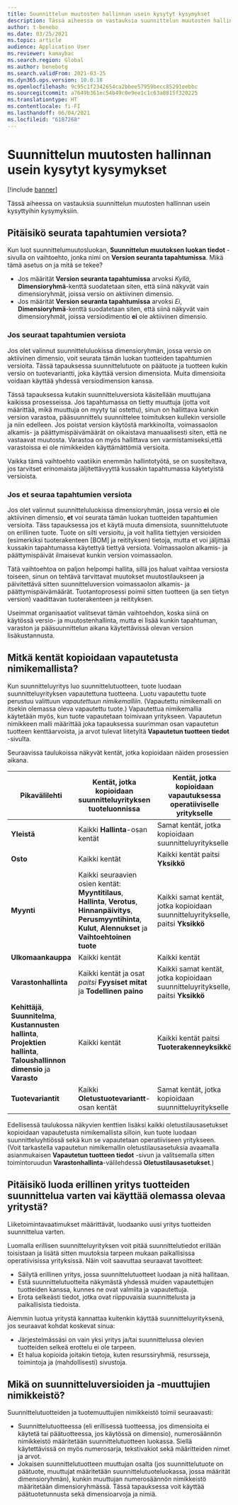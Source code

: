 ```yaml
---
title: Suunnittelun muutosten hallinnan usein kysytyt kysymykset
description: Tässä aiheessa on vastauksia suunnittelun muutosten hallinnan usein kysyttyihin kysymyksiin.
author: t-benebo
ms.date: 03/25/2021
ms.topic: article
audience: Application User
ms.reviewer: kamaybac
ms.search.region: Global
ms.author: benebotg
ms.search.validFrom: 2021-03-25
ms.dyn365.ops.version: 10.0.18
ms.openlocfilehash: 9c95c1f2342654ca2bbee57959becc85291eebbc
ms.sourcegitcommit: a7649b361ec54b49c0e9ee1c1c63a8815f320225
ms.translationtype: HT
ms.contentlocale: fi-FI
ms.lasthandoff: 06/04/2021
ms.locfileid: "6187268"
---
```

# <a name="engineering-change-management-faq"></a>Suunnittelun muutosten hallinnan usein kysytyt kysymykset

[!include [banner](../includes/banner.md)]

Tässä aiheessa on vastauksia suunnittelun muutosten hallinnan usein kysyttyihin kysymyksiin.

## <a name="should-i-track-the-version-in-transactions"></a>Pitäisikö seurata tapahtumien versiota?

Kun luot suunnittelumuutosluokan, **Suunnittelun muutoksen luokan tiedot** -sivulla on vaihtoehto, jonka nimi on **Version seuranta tapahtumissa**. Mikä tämä asetus on ja mitä se tekee?

- Jos määrität **Version seuranta tapahtumissa** arvoksi *Kyllä*, **Dimensioryhmä**-kenttä suodatetaan siten, että siinä näkyvät vain dimensioryhmät, joissa versio on aktiivinen dimensio.
- Jos määrität **Version seuranta tapahtumissa** arvoksi *Ei*, **Dimensioryhmä**-kenttä suodatetaan siten, että siinä näkyvät vain dimensioryhmät, joissa versiodimentio **ei** ole aktiivinen dimensio.

### <a name="if-you-track-the-version-in-transactions"></a>Jos seuraat tapahtumien versiota

Jos olet valinnut suunnitteluluokissa dimensioryhmän, jossa versio on aktiivinen dimensio, voit seurata tämän luokan tuotteiden tapahtumien versioita. Tässä tapauksessa suunnittelutuote on päätuote ja tuotteen kukin versio on tuotevariantti, joka käyttää version dimensiota. Muita dimensioita voidaan käyttää yhdessä versiodimension kanssa.

Tässä tapauksessa kutakin suunnitteluversiota käsitellään muuttujana kaikissa prosesseissa. Jos tapahtumassa on tietty muuttuja (jotta voit määrittää, mikä muuttuja on myyty tai ostettu), sinun on hallittava kunkin version varastoa, pääsuunnittelu suunnittelee toimituksen kullekin versiolle ja niin edelleen. Jos poistat version käytöstä markkinoilta, voimassaolon alkamis- ja päättymispäivämäärät on oikaistava manuaalisesti siten, että ne vastaavat muutosta. Varastoa on myös hallittava sen varmistamiseksi,että varastoissa ei ole nimikkeiden käyttämättömiä versioita.

Vaikka tämä vaihtoehto vaatiikin enemmän hallintotyötä, se on suositeltava, jos tarvitset erinomaista jäljitettävyyttä kussakin tapahtumassa käytetyistä versioista.

### <a name="if-you-dont-track-the-version-in-transactions"></a>Jos et seuraa tapahtumien versiota

Jos olet valinnut suunnitteluluokissa dimensioryhmän, jossa versio **ei** ole aktiivinen dimensio, **et** voi seurata tämän luokan tuotteiden tapahtumien versioita. Täss tapauksessa jos et käytä muuta dimensiota, suunnittelutuote on erillinen tuote. Tuote on silti versioitu, ja voit hallita tiettyjen versioiden (esimerkiksi tuoterakenteen \[BOM] ja reitityksen) tietoja, mutta et voi jäljittää kussakin tapahtumassa käytettyä tiettyä versiota. Voimassaolon alkamis- ja päättymispäivät ilmaisevat kunkin version voimassaolon.

Tätä vaihtoehtoa on paljon helpompi hallita, sillä jos haluat vaihtaa versiosta toiseen, sinun on tehtävä tarvittavat muutokset muutostilaukseen ja päivitettävä sitten suunnitteluversion voimassaolon alkamis- ja päättymispäivämäärät. Tuotantoprosessi poimii sitten tuotteen (ja sen tietyn version) vaadittavan tuoterakenteen ja reitityksen.

Useimmat organisaatiot valitsevat tämän vaihtoehdon, koska siinä on käytössä versio- ja muutostenhallinta, mutta ei lisää kunkin tapahtuman, varaston ja pääsuunnittelun aikana käytettävissä olevan version lisäkustannusta.

## <a name="which-fields-are-copied-from-the-released-item-template"></a>Mitkä kentät kopioidaan vapautetusta nimikemallista?

Kun suunnitteluyritys luo suunnittelutuotteen, tuote luodaan suunnitteluyrityksen vapautettuna tuotteena. Luotu vapautettu tuote perustuu valittuun *vapautettuun nimikemalliin*. (Vapautettu nimikemalli on itsekin olemassa oleva vapautettu tuote.) Vapautettua nimikemallia käytetään myös, kun tuote vapautetaan toimivaan yritykseen. Vapautetun nimikkeen malli määrittää joka tapauksessa suurimman osan vapautetun tuotteen kenttäarvoista, ja arvot tulevat liitetyltä **Vapautetun tuotteen tiedot** -sivulta.

Seuraavissa taulukoissa näkyvät kentät, jotka kopioidaan näiden prosessien aikana.

| Pikavälilehti | Kentät, jotka kopioidaan suunnitteluyrityksen tuoteluonnissa | Kentät, jotka kopioidaan vapautuksessa operatiiviselle yritykselle |
|---|---|---|
| **Yleistä** | Kaikki **Hallinta**-osan kentät | Samat kentät, jotka kopioidaan suunnitteluyritykselle |
| **Osto** | Kaikki kentät | Kaikki kentät paitsi **Yksikkö** |
| **Myynti** | Kaikki seuraavien osien kentät: **Myyntitilaus**, **Hallinta**, **Verotus**, **Hinnanpäivitys**, **Perusmyyntihinta**, **Kulut**, **Alennukset** ja **Vaihtoehtoinen tuote** | Kaikki samat kentät, jotka kopioidaan suunnitteluyritykselle, paitsi **Yksikkö** |
| **Ulkomaankauppa** | Kaikki kentät | Kaikki kentät |
| **Varastonhallinta** | Kaikki kentät ja osat *paitsi* **Fyysiset mitat** ja **Todellinen paino** | Kaikki samat kentät, jotka kopioidaan suunnitteluyritykselle, paitsi **Yksikkö** |
| **Kehittäjä**, **Suunnitelma**, **Kustannusten hallinta**, **Projektien hallinta**, **Taloushallinnon dimensio** ja **Varasto** | Kaikki kentät | Kaikki kentät paitsi **Tuoterakenneyksikkö** |
| **Tuotevariantit** | Kaikki **Oletustuotevariantt**-osan kentät | Samat kentät, jotka kopioidaan suunnitteluyritykselle |

Edellisessä taulukossa näkyvien kenttien lisäksi kaikki oletustilausasetukset kopioidaan vapautetusta nimikemallista silloin, kun tuote luodaan suunnitteluyhtiössä sekä kun se vapautetaan operatiiviseen yritykseen. (Voit tarkastella vapautetun nimikemallin oletustilausasetuksia avaamalla asianmukaisen **Vapautetun tuotteen tiedot** -sivun ja valitsemalla sitten toimintoruudun **Varastonhallinta**-välilehdessä **Oletustilausasetukset**.)

## <a name="should-i-create-a-separate-legal-entity-for-engineering-products-or-use-an-existing-legal-entity"></a>Pitäisikö luoda erillinen yritys tuotteiden suunnittelua varten vai käyttää olemassa olevaa yritystä?

Liiketoimintavaatimukset määrittävät, luodaanko uusi yritys tuotteiden suunnittelua varten.

Luomalla erillisen suunnitteluyrityksen voit pitää suunnittelutiedot erillään toisistaan ja lisätä sitten muutoksia tarpeen mukaan paikallisissa operatiivisissa yrityksissä. Näin voit saavuttaa seuraavat tavoitteet:

- Säilytä erillinen yritys, jossa suunnittelutuotteet luodaan ja niitä hallitaan.
- Estä suunnittelutuotteita näkymästä yhdessä muiden vapautettujen tuotteiden kanssa, kunnes ne ovat valmiita ja vapautettuja.
- Erota selkeästi tiedot, jotka ovat riippuvaisia suunnittelusta ja paikallisista tiedoista.

Aiemmin luotua yritystä kannattaa kuitenkin käyttää suunnitteluyrityksenä, jos seuraavat kohdat koskevat sinua:

- Järjestelmässäsi on vain yksi yritys ja/tai suunnittelussa olevien tuotteiden selkeä erottelu ei ole tarpeen.
- Et halua kopioida joitakin tietoja, kuten resurssiryhmiä, resursseja, toimintoja ja (mahdollisesti) sivustoja.

## <a name="what-is-the-nomenclature-for-engineering-versions-and-variants"></a>Mikä on suunnitteluversioiden ja -muuttujien nimikkeistö?

Suunnittelutuotteiden ja tuotemuuttujien nimikkeistö toimii seuraavasti:

- Suunnittelutuotteessa (eli erillisessä tuotteessa, jos dimensioita ei käytetä tai päätuotteessa, jos käytössä on dimensio), numerosäännön nimikkeistö määritetään suunnittelutuotteen luokassa. Siellä käytettävissä on myös numerosarja, tekstivakiot sekä määritteiden nimet ja arvot.
- Jokaisen suunnittelutuotteen muuttujan osalta (jos suunnittelutuote on päätuote, muuttujat määritetään suunnittelutuoteluokassa, jossa määrität dimensioryhmän), kunkin muuttujan numerosäännön nimikkeistö määritetään dimensioryhmässä. Tässä tapauksessa voit käyttää päätuotetunnusta sekä dimensioarvoja ja nimiä.
